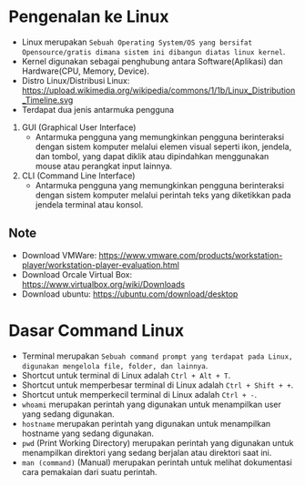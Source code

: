 # Pengenalan ke Linux
- Linux merupakan `Sebuah Operating System/OS yang bersifat Opensource/gratis dimana sistem ini dibangun diatas linux kernel`.
- Kernel digunakan sebagai penghubung antara Software(Aplikasi) dan Hardware(CPU, Memory, Device).
- Distro Linux/Distribusi Linux: https://upload.wikimedia.org/wikipedia/commons/1/1b/Linux_Distribution_Timeline.svg
- Terdapat dua jenis antarmuka pengguna
1. GUI (Graphical User Interface)
   - Antarmuka pengguna yang memungkinkan pengguna berinteraksi dengan sistem komputer melalui elemen visual seperti ikon, jendela, dan tombol, yang dapat diklik atau dipindahkan menggunakan mouse atau perangkat input lainnya. 
2. CLI (Command Line Interface)
   - Antarmuka pengguna yang memungkinkan pengguna berinteraksi dengan sistem komputer melalui perintah teks yang diketikkan pada jendela terminal atau konsol.
   
## Note
- Download VMWare: https://www.vmware.com/products/workstation-player/workstation-player-evaluation.html
- Download Orcale Virtual Box: https://www.virtualbox.org/wiki/Downloads
- Download ubuntu: https://ubuntu.com/download/desktop

# Dasar Command Linux
- Terminal merupakan `Sebuah command prompt yang terdapat pada Linux, digunakan mengelola file, folder, dan lainnya`.
- Shortcut untuk terminal di Linux adalah `Ctrl + Alt + T`.
- Shortcut untuk memperbesar terminal di Linux adalah `Ctrl + Shift + +`.
- Shortcut untuk memperkecil terminal di Linux adalah `Ctrl + -`.
- `whoami` merupakan perintah yang digunakan untuk menampilkan user yang sedang digunakan.
- `hostname` merupakan perintah yang digunakan untuk menampilkan hostname yang sedang digunakan.
- `pwd` (Print Working Directory) merupakan perintah yang digunakan untuk menampilkan direktori yang sedang berjalan atau direktori saat ini.
- `man (command)` (Manual) merupakan perintah untuk melihat dokumentasi cara pemakaian dari suatu perintah. 
